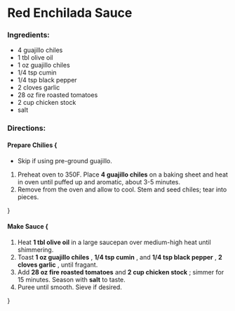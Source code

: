 # Red Enchilada Sauce 

### Ingredients: 
* 4 guajillo chiles
* 1 tbl olive oil
* 1 oz guajillo chiles
* 1/4 tsp cumin
* 1/4 tsp black pepper
* 2 cloves garlic
* 28 oz fire roasted tomatoes
* 2 cup chicken stock
*  salt

### Directions: 

#### Prepare Chilies {
* Skip if using pre-ground guajillo. 
1. Preheat oven to 350F. Place **4 guajillo chiles** on a baking sheet and heat in oven until puffed up and aromatic, about 3-5 minutes. 
2. Remove from the oven and allow to cool. Stem and seed chiles; tear into pieces. 

}


#### Make Sauce {
1. Heat **1 tbl olive oil** in a large saucepan over medium-high heat until shimmering. 
2. Toast **1 oz guajillo chiles** , **1/4 tsp cumin** , and **1/4 tsp black pepper** , **2 cloves garlic** , until fragant. 
3. Add **28 oz fire roasted tomatoes** and **2 cup chicken stock** ; simmer for 15 minutes. Season with **salt** to taste. 
4. Puree until smooth. Sieve if desired. 

}

